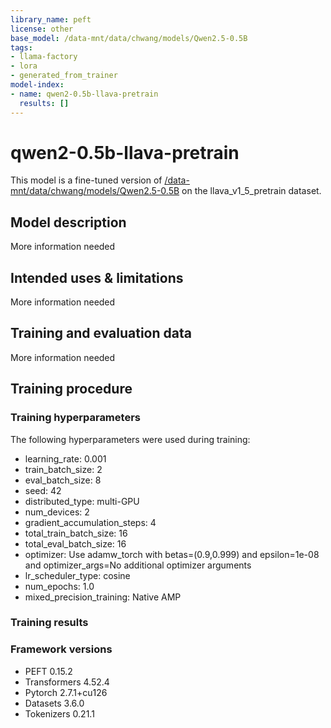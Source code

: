```yaml
---
library_name: peft
license: other
base_model: /data-mnt/data/chwang/models/Qwen2.5-0.5B
tags:
- llama-factory
- lora
- generated_from_trainer
model-index:
- name: qwen2-0.5b-llava-pretrain
  results: []
---
```


<!-- This model card has been generated automatically according to the information the Trainer had access to. You
should probably proofread and complete it, then remove this comment. -->

# qwen2-0.5b-llava-pretrain

This model is a fine-tuned version of [/data-mnt/data/chwang/models/Qwen2.5-0.5B](https://huggingface.co//data-mnt/data/chwang/models/Qwen2.5-0.5B) on the llava_v1_5_pretrain dataset.

## Model description

More information needed

## Intended uses & limitations

More information needed

## Training and evaluation data

More information needed

## Training procedure

### Training hyperparameters

The following hyperparameters were used during training:
- learning_rate: 0.001
- train_batch_size: 2
- eval_batch_size: 8
- seed: 42
- distributed_type: multi-GPU
- num_devices: 2
- gradient_accumulation_steps: 4
- total_train_batch_size: 16
- total_eval_batch_size: 16
- optimizer: Use adamw_torch with betas=(0.9,0.999) and epsilon=1e-08 and optimizer_args=No additional optimizer arguments
- lr_scheduler_type: cosine
- num_epochs: 1.0
- mixed_precision_training: Native AMP

### Training results



### Framework versions

- PEFT 0.15.2
- Transformers 4.52.4
- Pytorch 2.7.1+cu126
- Datasets 3.6.0
- Tokenizers 0.21.1